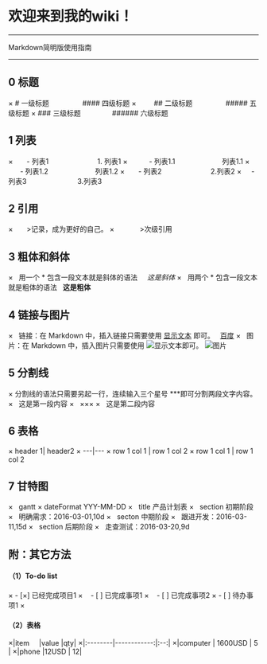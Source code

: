# 欢迎来到我的wiki！
***
Markdown简明版使用指南
***
## 0 标题
×         # 一级标题                  #### 四级标题
×         ## 二级标题                 ##### 五级标题
×         ### 三级标题                ###### 六级标题
## 1 列表                                  
×        - 列表1                         1. 列表1
×            - 列表1.1                        列表1.1
×            - 列表1.2                        列表1.2
×        - 列表2                          2.列表2 
×        - 列表3                          3.列表3
## 2 引用
×        >记录，成为更好的自己。
×             >次级引用
## 3 粗体和斜体
×   用一个 * 包含一段文本就是斜体的语法     *这是斜体*
×   用两个 * 包含一段文本就是粗体的语法   **这是粗体**
## 4 链接与图片
×   链接：在 Markdown 中，插入链接只需要使用 [显示文本](链接地址) 即可。   [百度](www.baidu.com)
×   图片：在 Markdown 中，插入图片只需要使用 ![显示文本](图片链接地址)即可。 ![图片](www.baidu.com×ico.png)
## 5 分割线
×   分割线的语法只需要另起一行，连续输入三个星号 ***即可分割两段文字内容。
×   这是第一段内容
×   ×××
×   这是第二段内容
## 6 表格
×    header 1| header2
×    ---|---
×    row 1 col 1 | row 1 col 2
×    row 1 col 1 | row 1 col 2
## 7 甘特图 
×   gantt
×   dateFormat  YYY-MM-DD
×   title 产品计划表
×   section 初期阶段
×   明确需求：2016-03-01,10d
×   secton 中期阶段
×   跟进开发：2016-03-11,15d
×   section 后期阶段
×   走查测试：2016-03-20,9d

## 附：其它方法

#### （1）To-do list
× - [×] 已经完成项目1
×    - [ ] 已完成事项1
×    - [ ] 已完成事项2
× - [ ] 待办事项1
×
#### （2）表格
×|item      |value         |qty|
×|:--------|------------:|:--:|
×|computer |  1600USD    |  5 |
×|phone    |12USD        |  12|





